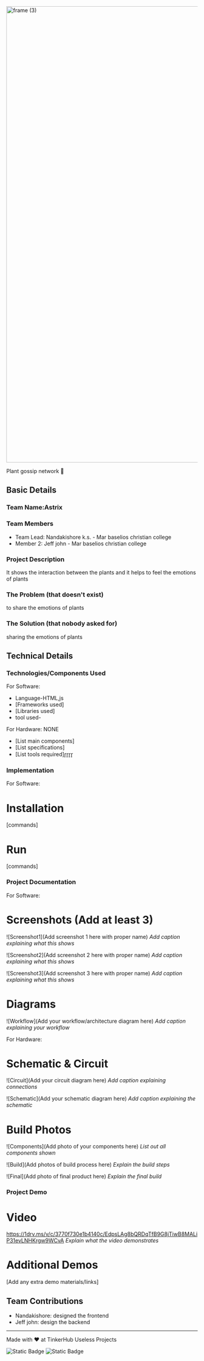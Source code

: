 <img width="3188" height="1202" alt="frame (3)" src="https://github.com/user-attachments/assets/517ad8e9-ad22-457d-9538-a9e62d137cd7" />


Plant gossip network 🎯


## Basic Details
### Team Name:Astrix


### Team Members
- Team Lead: Nandakishore k.s. - Mar baselios christian college
- Member 2: Jeff john - Mar baselios christian college
  
### Project Description
It shows the interaction between the plants 
and it helps to feel the emotions of plants

### The Problem (that doesn't exist)
to share the emotions of plants

### The Solution (that nobody asked for)
sharing the emotions of plants

## Technical Details
### Technologies/Components Used
For Software:
- Language-HTML,js
- [Frameworks used]
- [Libraries used]
- tool used-

For Hardware: NONE
- [List main components]
- [List specifications]
- [List tools required]r̥r̥r̥r̥

### Implementation
For Software:
# Installation
[commands]

# Run
[commands]

### Project Documentation
For Software:

# Screenshots (Add at least 3)
![Screenshot1](Add screenshot 1 here with proper name)
*Add caption explaining what this shows*

![Screenshot2](Add screenshot 2 here with proper name)
*Add caption explaining what this shows*

![Screenshot3](Add screenshot 3 here with proper name)
*Add caption explaining what this shows*

# Diagrams
![Workflow](Add your workflow/architecture diagram here)
*Add caption explaining your workflow*

For Hardware:

# Schematic & Circuit
![Circuit](Add your circuit diagram here)
*Add caption explaining connections*

![Schematic](Add your schematic diagram here)
*Add caption explaining the schematic*

# Build Photos
![Components](Add photo of your components here)
*List out all components shown*

![Build](Add photos of build process here)
*Explain the build steps*

![Final](Add photo of final product here)
*Explain the final build*

### Project Demo
# Video
https://1drv.ms/v/c/3770f730e1b4140c/EdpsLAg8bQRDqTfB9G8jTiwB8MALiP31evLNHKrgw9WCvA
*Explain what the video demonstrates*

# Additional Demos
[Add any extra demo materials/links]

## Team Contributions
- Nandakishore: designed the frontend
- Jeff john: design the backend


---
Made with ❤️ at TinkerHub Useless Projects 

![Static Badge](https://img.shields.io/badge/TinkerHub-24?color=%23000000&link=https%3A%2F%2Fwww.tinkerhub.org%2F)
![Static Badge](https://img.shields.io/badge/UselessProjects--25-25?link=https%3A%2F%2Fwww.tinkerhub.org%2Fevents%2FQ2Q1TQKX6Q%2FUseless%2520Projects)


